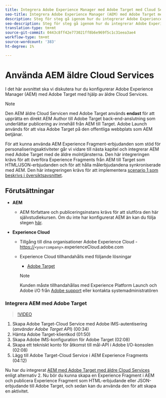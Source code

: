 ```yaml
---
title: Integrera Adobe Experience Manager med Adobe Target med Cloud Services
seo-title: Integrera Adobe Experience Manager (AEM) med Adobe Target med äldre Cloud Services
description: Steg för steg gå igenom hur du integrerar Adobe Experience Manager (AEM) med Adobe Target med hjälp av AEM Cloud Service
seo-description: Steg för steg gå igenom hur du integrerar Adobe Experience Manager (AEM) med Adobe Target med hjälp av AEM Cloud Service
translation-type: tm+mt
source-git-commit: 0443c8ff42e773021ff8b6e969f5c1c31eea3ae4
workflow-type: tm+mt
source-wordcount: '383'
ht-degree: 1%

---
```



# Använda AEM äldre Cloud Services

I det här avsnittet ska vi diskutera hur du konfigurerar Adobe Experience Manager (AEM) med Adobe Target med hjälp av äldre Cloud Services.

>[!NOTE]
>
> Den AEM äldre Cloud Servicen med Adobe Target används **endast** för att upprätta en direkt AEM Author till Adobe Target back-end-anslutning som underlättar publicering av innehåll från AEM till Target. Adobe Launch används för att visa Adobe Target på den offentliga webbplats som AEM betjänar.

För att kunna använda AEM Experience Fragment-erbjudanden som stöd för personaliseringsaktiviteter går vi vidare till nästa kapitel och integrerar AEM med Adobe Target med de äldre molntjänsterna. Den här integreringen krävs för att överföra Experience Fragments från AEM till Target som HTML/JSON-erbjudanden och för att hålla målerbjudandena synkroniserade med AEM. Den här integreringen krävs för att implementera [scenario 1 som beskrivs i översiktsavsnittet](./overview.md#personalization-using-aem-experience-fragment).

## Förutsättningar

* **AEM**

   * AEM författare och publiceringsinstans krävs för att slutföra den här självstudiekursen. Om du inte har konfigurerat AEM än kan du följa stegen [här](./implementation.md#set-up-aem).

* **Experience Cloud**
   * Tillgång till dina organisationer Adobe Experience Cloud - <https://>`<yourcompany>`.experienceCloud.adobe.com
   * Experience Cloud tillhandahålls med följande lösningar
      * [Adobe Target](https://experiencecloud.adobe.com)

      >[!NOTE]
      >
      > Kunden måste tillhandahållas med Experience Platform Launch och Adobe i/O från [Adobe support](https://helpx.adobe.com/se/contact/enterprise-support.ec.html) eller kontakta systemadministratören



### Integrera AEM med Adobe Target

>[!VIDEO](https://video.tv.adobe.com/v/28428?quality=12&learn=on)

1. Skapa Adobe Target-Cloud Service med Adobe IMS-autentisering (*använder Adobe Target API*) (00:34)
2. Hämta Adobe Target-klientkod (01:50)
3. Skapa Adobe IMS-konfiguration för Adobe Target (02:08)
4. Skapa ett tekniskt konto för åtkomst till mål-API i Adobe I/O-konsolen (02:08)
5. Lägg till Adobe Target-Cloud Service i AEM Experience Fragments (04:12)

Nu har du integrerat [AEM med Adobe Target med äldre Cloud Services](./using-aem-cloud-services.md#integrating-aem-target-options) enligt alternativ 2. Nu bör du kunna skapa en Experience Fragment i AEM och publicera Experience Fragment som HTML-erbjudande eller JSON-erbjudande till Adobe Target, och sedan kan du använda den för att skapa en aktivitet.
